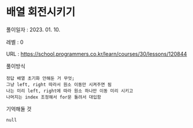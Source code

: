 # 배열 회전시키기
풀이일자 : 2023. 01. 10.  
    
레벨 : 0    

URL : https://school.programmers.co.kr/learn/courses/30/lessons/120844  
    
풀이방식    

    정답 배열 초기화 안해둔 거 무엇;
    그냥 left, right 따라서 원소 이동만 시켜주면 됨
    나는 미리 left, right에 따라 원소 하나만 이동 미리 시키고
    나머지는 index 조정해서 for문 돌려서 대입함

기억해둘 것  
    
    null

